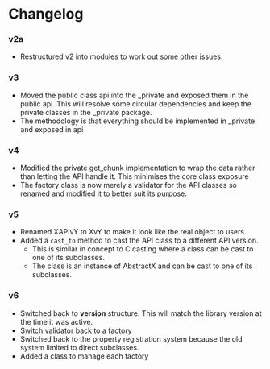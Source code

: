 # Changelog

### v2a
- Restructured v2 into modules to work out some other issues.

### v3
- Moved the public class api into the _private and exposed them in the public api.
  This will resolve some circular dependencies and keep the private classes in the _private package.
- The methodology is that everything should be implemented in _private and exposed in api

### v4
- Modified the private get_chunk implementation to wrap the data rather than letting the API handle it. This minimises the core class exposure
- The factory class is now merely a validator for the API classes so renamed and modified it to better suit its purpose.

### v5
- Renamed XAPIvY to XvY to make it look like the real object to users.
- Added a `cast_to` method to cast the API class to a different API version.
  - This is similar in concept to C casting where a class can be cast to one of its subclasses.
  - The class is an instance of AbstractX and can be cast to one of its subclasses.

### v6
- Switched back to __version__ structure. This will match the library version at the time it was active.
- Switch validator back to a factory
- Switched back to the property registration system because the old system limited to direct subclasses.
- Added a class to manage each factory
